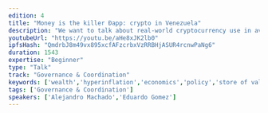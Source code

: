 ```yaml
---
edition: 4
title: "Money is the killer Ðapp: crypto in Venezuela"
description: "We want to talk about real-world cryptocurrency use in avoiding forex controls, preserving one's wealth while fleeing an authoritarian regime, and escaping hyperinflation. Venezuela is in a deep economic crisis of its own making: relentless money printing and disastrous fiscal policies have brought the country to the edge of collapse. Eduardo will tell his own story of people using cryptocurrency as an unstoppable store of value and medium of exchange. Alejandro will recount how the crypto community, including projects like Zcash, BitcoinVenezuela.com, and MakerDAO, are researching how to allow Venezuelans to gain access to open money that, unlike the dying bolívar, will not consistently depreciate 50%+ each month, and that anybody could use."
youtubeUrl: "https://youtu.be/aHe8xJK2lb0"
ipfsHash: "QmdrbJ8m49vx895xcfAFzcrbxVzRRBHjASUR4rcnwPaNg6"
duration: 1543
expertise: "Beginner"
type: "Talk"
track: "Governance & Coordination"
keywords: ['wealth','hyperinflation','economics','policy','store of value','currency']
tags: ['Governance & Coordination']
speakers: ['Alejandro Machado','Eduardo Gomez']
---
```

